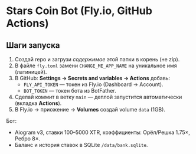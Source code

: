 # Stars Coin Bot (Fly.io, GitHub Actions)

## Шаги запуска
1. Создай repo и загрузи *содержимое* этой папки в корень (не zip).
2. В файле `fly.toml` замени `CHANGE_ME_APP_NAME` на уникальное имя (латиницей).
3. В GitHub: **Settings → Secrets and variables → Actions** добавь:
   - `FLY_API_TOKEN` — токен из Fly.io (Dashboard → Account).
   - `BOT_TOKEN` — токен бота из BotFather.
4. Сделай коммит в ветку `main` — деплой запустится автоматически (вкладка **Actions**).
5. В Fly.io → приожение → **Volumes** создай volume `data` (1GB).

Бот:
- Aiogram v3, ставки 100–5000 XTR, коэффициенты: Орёл/Решка 1.75×, Ребро 8×.
- Баланс и история ставок в SQLite `/data/bank.sqlite`.
